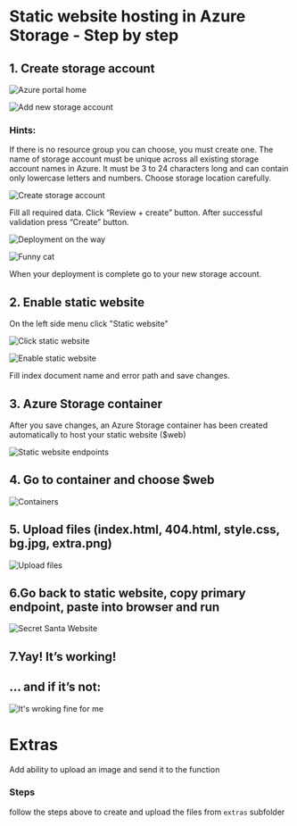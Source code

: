 # Static website hosting in Azure Storage - Step by step

## 1. Create storage account

![](screenshots/1portal_azure_home.png?raw=true "Azure portal home")

![](screenshots/p_a_sorage_accounts2.PNG?raw=true "Add new storage account")

### Hints:

If there is no resource group you can choose, you must create one.
The name of storage account must be unique across all existing storage account names in Azure. It must be 3 to 24 characters long and can contain only lowercase letters and numbers.
Choose storage location carefully.

![](screenshots/pa_create_sa3.PNG?raw=true "Create storage account")

Fill all required data. Click “Review + create” button.
After successful validation press “Create” button.

![](screenshots/deploymentunderway4.PNG?raw=true "Deployment on the way")

![](screenshots/did-i-hear-someone-say-deployment.jpg?raw=true "Funny cat")

When your deployment is complete go to your new storage account.

## 2. Enable static website

On the left side menu click "Static website"

![](screenshots/5gotostaticwebsite5.png?raw=true "Click static website")

![](screenshots/enablestaticwebsite6.PNG?raw=true "Enable static website")

Fill index document name and error path and save changes.

## 3. Azure Storage container

After you save changes, an Azure Storage container has been created automatically to host your static website ($web)

![](screenshots/containercreated7.PNG?raw=true "Static website endpoints")

## 4. Go to container and choose $web

![](screenshots/containerweb8.PNG?raw=true "Containers")

## 5. Upload files (index.html, 404.html, style.css, bg.jpg, extra.png)

![](screenshots/uploadfiles9.PNG?raw=true "Upload files")

## 6.Go back to static website, copy primary endpoint, paste into browser and run

![](screenshots/application.PNG?raw=true "Secret Santa Website")

## 7.Yay! It’s working!

## ... and if it’s not:

![](screenshots/workingforme.jpg?raw=true "It's wroking fine for me")

# Extras

Add ability to upload an image and send it to the function

### Steps

follow the steps above to create and upload the files from `extras` subfolder